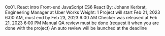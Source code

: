 0x01. React intro
Front-end
JavaScript
ES6
React
 By: Johann Kerbrat, Engineering Manager at Uber Works
 Weight: 1
 Project will start Feb 21, 2023 6:00 AM, must end by Feb 23, 2023 6:00 AM
 Checker was released at Feb 21, 2023 6:00 PM
 Manual QA review must be done (request it when you are done with the project)
 An auto review will be launched at the deadline

